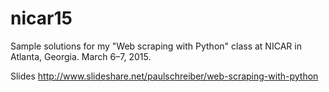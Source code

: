 # nicar15
Sample solutions for my "Web scraping with Python" class at NICAR in Atlanta, Georgia. March 6–7, 2015.

Slides
http://www.slideshare.net/paulschreiber/web-scraping-with-python

